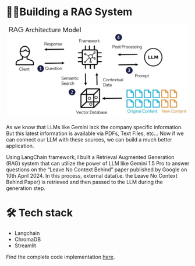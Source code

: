 # 👨‍💻Building a RAG System

<p align="center">
    <img width="500" src="https://github.com/UMAMAHESHWARRAO302001/Building-a-RAG-System/blob/main/RAG.png" alt="RAG">
</p>


As we know that LLMs like Gemini lack the company specific information. But this latest information is available via PDFs, Text Files, etc... Now if we can connect our LLM with these sources, we can build a much better application.


Using LangChain framework, I built a  Retrieval Augmented Generation (RAG) system that can utilize the power of LLM like Gemini 1.5 Pro to answer questions on the “Leave No Context Behind” paper published by Google on 10th April 2024. In this process, external data(i.e. the Leave No Context Behind Paper) is retrieved and then passed to the LLM during the generation step.


# 🛠 Tech stack
- Langchain
- ChromaDB
- Streamlit


Find the complete code implementation [here](https://github.com/UMAMAHESHWARRAO302001/Building-a-RAG-System/blob/main/app.py).
